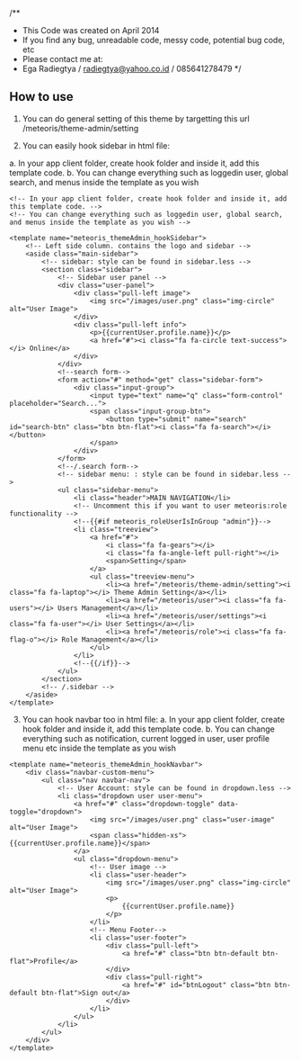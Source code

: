 /**
 * This Code was created on April 2014
 * If you find any bug, unreadable code, messy code, potential bug code, etc
 * Please contact me at:
 * Ega Radiegtya / radiegtya@yahoo.co.id / 085641278479
 */

## How to use

1. You can do general setting of this theme by targetting this url /meteoris/theme-admin/setting

2. You can easily hook sidebar in html file:

a. In your app client folder, create hook folder and inside it, add this template code. 
b. You can change everything such as loggedin user, global search, and menus inside the template as you wish 

```
<!-- In your app client folder, create hook folder and inside it, add this template code. -->
<!-- You can change everything such as loggedin user, global search, and menus inside the template as you wish -->

<template name="meteoris_themeAdmin_hookSidebar">
    <!-- Left side column. contains the logo and sidebar -->
    <aside class="main-sidebar">
        <!-- sidebar: style can be found in sidebar.less -->
        <section class="sidebar">
            <!-- Sidebar user panel -->
            <div class="user-panel">
                <div class="pull-left image">
                    <img src="/images/user.png" class="img-circle" alt="User Image">
                </div>
                <div class="pull-left info">
                    <p>{{currentUser.profile.name}}</p>
                    <a href="#"><i class="fa fa-circle text-success"></i> Online</a>
                </div>
            </div>
            <!--search form--> 
            <form action="#" method="get" class="sidebar-form">
                <div class="input-group">
                    <input type="text" name="q" class="form-control" placeholder="Search...">
                    <span class="input-group-btn">
                        <button type="submit" name="search" id="search-btn" class="btn btn-flat"><i class="fa fa-search"></i></button>
                    </span>
                </div>
            </form>
            <!--/.search form--> 
            <!-- sidebar menu: : style can be found in sidebar.less -->
            <ul class="sidebar-menu">
                <li class="header">MAIN NAVIGATION</li>
                <!-- Uncomment this if you want to user meteoris:role functionality -->
                <!--{{#if meteoris_roleUserIsInGroup "admin"}}-->
                <li class="treeview">
                    <a href="#">
                        <i class="fa fa-gears"></i>
                        <i class="fa fa-angle-left pull-right"></i>
                        <span>Setting</span>                                
                    </a>
                    <ul class="treeview-menu">                        
                        <li><a href="/meteoris/theme-admin/setting"><i class="fa fa-laptop"></i> Theme Admin Setting</a></li>                        
                        <li><a href="/meteoris/user"><i class="fa fa-users"></i> Users Management</a></li>                        
                        <li><a href="/meteoris/user/settings"><i class="fa fa-user"></i> User Settings</a></li>                                         
                        <li><a href="/meteoris/role"><i class="fa fa-flag-o"></i> Role Management</a></li>                                                
                    </ul>
                </li>
                <!--{{/if}}-->
            </ul>
        </section>
        <!-- /.sidebar -->
    </aside>        
</template>
```

3. You can hook navbar too in html file:
a. In your app client folder, create hook folder and inside it, add this template code. 
b. You can change everything such as notification, current logged in user, user profile menu etc inside the template as you wish 

```
<template name="meteoris_themeAdmin_hookNavbar">
    <div class="navbar-custom-menu">
        <ul class="nav navbar-nav">
            <!-- User Account: style can be found in dropdown.less -->
            <li class="dropdown user user-menu">
                <a href="#" class="dropdown-toggle" data-toggle="dropdown">
                    <img src="/images/user.png" class="user-image" alt="User Image">
                    <span class="hidden-xs">{{currentUser.profile.name}}</span>
                </a>
                <ul class="dropdown-menu">
                    <!-- User image -->
                    <li class="user-header">
                        <img src="/images/user.png" class="img-circle" alt="User Image">
                        <p>
                            {{currentUser.profile.name}}
                        </p>
                    </li>
                    <!-- Menu Footer-->
                    <li class="user-footer">
                        <div class="pull-left">
                            <a href="#" class="btn btn-default btn-flat">Profile</a>
                        </div>
                        <div class="pull-right">
                            <a href="#" id="btnLogout" class="btn btn-default btn-flat">Sign out</a>
                        </div>
                    </li>
                </ul>
            </li>
        </ul>
    </div>
</template>

```